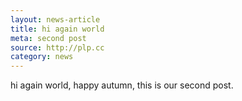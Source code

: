 ```yaml
---
layout: news-article
title: hi again world
meta: second post
source: http://plp.cc
category: news
---
```


hi again world, happy autumn, this is our second post.
